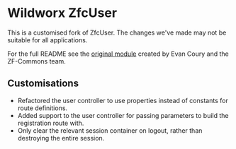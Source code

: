 Wildworx ZfcUser
==================
This is a customised fork of ZfcUser. The changes we've made may not be suitable for all applications.

For the full README see the [original module](https://github.com/ZF-Commons/ZfcUser) created by Evan Coury and the ZF-Commons team.

Customisations
--------------
- Refactored the user controller to use properties instead of constants for route definitions.
- Added support to the user controller for passing parameters to build the registration route with.
- Only clear the relevant session container on logout, rather than destroying the entire session.
